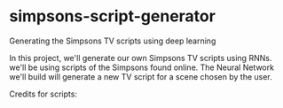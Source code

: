 # simpsons-script-generator
Generating the Simpsons TV scripts using deep learning 

In this project, we'll generate our own Simpsons TV scripts using RNNs. we'll be using scripts of the Simpsons found online. The Neural Network we'll build will generate a new TV script for a scene chosen by the user.

Credits for scripts:
